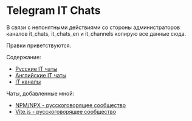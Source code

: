 # Telegram IT Chats

В связи с непонятными действиями со стороны администраторов каналов it_chats, it_chats_en и it_channels копирую все данные сюда.

Правки приветствуются.

Содержание:
- [Русские IT чаты](it_chats.md)
- [Английские IT чаты](it_chats_en.md)
- [IT каналы](it_channels.md)

Чаты, добавленные мной:
- [NPM/NPX - русскоговорящее сообщество](https://t.me/npm_ru)
- [Vite.js - русскоговорящее сообщество](https://t.me/vite_ru_js)
